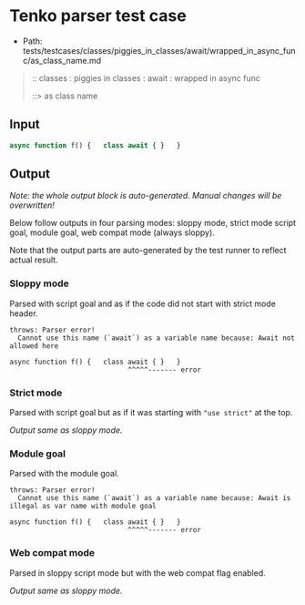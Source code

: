 # Tenko parser test case

- Path: tests/testcases/classes/piggies_in_classes/await/wrapped_in_async_func/as_class_name.md

> :: classes : piggies in classes : await : wrapped in async func
>
> ::> as class name

## Input

`````js
async function f() {   class await { }   }
`````

## Output

_Note: the whole output block is auto-generated. Manual changes will be overwritten!_

Below follow outputs in four parsing modes: sloppy mode, strict mode script goal, module goal, web compat mode (always sloppy).

Note that the output parts are auto-generated by the test runner to reflect actual result.

### Sloppy mode

Parsed with script goal and as if the code did not start with strict mode header.

`````
throws: Parser error!
  Cannot use this name (`await`) as a variable name because: Await not allowed here

async function f() {   class await { }   }
                             ^^^^^------- error
`````

### Strict mode

Parsed with script goal but as if it was starting with `"use strict"` at the top.

_Output same as sloppy mode._

### Module goal

Parsed with the module goal.

`````
throws: Parser error!
  Cannot use this name (`await`) as a variable name because: Await is illegal as var name with module goal

async function f() {   class await { }   }
                             ^^^^^------- error
`````


### Web compat mode

Parsed in sloppy script mode but with the web compat flag enabled.

_Output same as sloppy mode._
